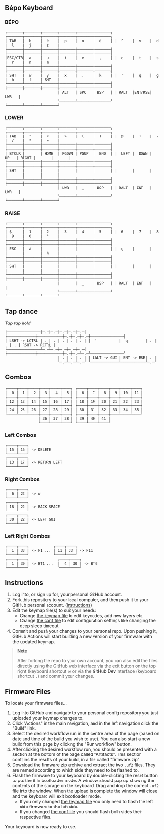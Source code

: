 ## Bépo Keyboard 

### BÉPO
```
╭───────┬───────┬───────┬───────┬───────┬───────╮ ╭───────┬───────┬───────┬───────┬───────┬───────╮
| TAB   |  b    |  é    |  p    |  o    |  è    | |  ^    |  v    |  d    |  l    |  j    |  z    |
├───────┼───────┼───────┼───────┼───────┼───────┤ ├───────┼───────┼───────┼───────┼───────┼───────┤
|ESC/CTR|  a    |  u    |  i    |  e    |  ,    | |  c    |  t    |  s    |  r    |  n    |  m    |
├───────┼───────┼───────┼───────┼───────┼───────┤ ├───────┼───────┼───────┼───────┼───────┼───────┤
| SHT   |  w    |  y    |  x    |  .    |  k    | |  '    |  q    |  g    |  h    |  f    | SHT   |
╰───────┴───────┴───────┼───────┼───────┼───────┤ ├───────┼───────┼───────┼───────┴───────┴───────╯
                        | ALT   | SPC   | BSP   | | RALT  |ENT/RSE| LWR   |
                        ╰───────┴───────┴───────╯ ╰───────┴───────┴───────╯
```

### LOWER
```
╭───────┬───────┬───────┬───────┬───────┬───────╮ ╭───────┬───────┬───────┬───────┬───────┬───────╮
| TAB   |  "    |  «    |  »    |  (    |  )    | |  @    |  +    |  -    |  /    |  *    |  =    |
├───────┼───────┼───────┼───────┼───────┼───────┤ ├───────┼───────┼───────┼───────┼───────┼───────┤
| BTCLR |       | HOME  | PGDWN | PGUP  |  END  | |  LEFT |  DOWN |  UP   | RIGHT |       |       |
├───────┼───────┼───────┼───────┼───────┼───────┤ ├───────┼───────┼───────┼───────┼───────┼───────┤
| SHT   |       |       |       |       |       | |       |       |       |       |       |       |
╰───────┴───────┴───────┼───────┼───────┼───────┤ ├───────┼───────┼───────┼───────┴───────┴───────╯
                        | LWR   |  _    | BSP   | | RALT  | ENT   | LWR   |
                        ╰───────┴───────┴───────╯ ╰───────┴───────┴───────╯
```
### RAISE
```
╭───────┬───────┬───────┬───────┬───────┬───────╮ ╭───────┬───────┬───────┬───────┬───────┬───────╮
| $     |  1    |  2    |  3    |  4    |  5    | |  6    |  7    |  8    |  9    |  0    |  °    |
├───────┼───────┼───────┼───────┼───────┼───────┤ ├───────┼───────┼───────┼───────┼───────┼───────┤
| ESC   |  à    |       |       |       |       | |  ç    |       |       |       |       |  %    |
├───────┼───────┼───────┼───────┼───────┼───────┤ ├───────┼───────┼───────┼───────┼───────┼───────┤
| SHT   |       |       |       |       |       | |       |       |       |       |       |       |
╰───────┴───────┴───────┼───────┼───────┼───────┤ ├───────┼───────┼───────┼───────┴───────┴───────╯
                        |       |  _    | BSP   | | RALT  | ENT   |       |
                        ╰───────┴───────┴───────╯ ╰───────┴───────┴───────╯
```

## Tap dance
*Tap tap hold*

```
├───────────────┼─.─┼─.─┼─.─┼─.─┼─.─┤ ├─────────────┼───────────┼─.─┼─.─┼─.─┼───────────────┤
| LSHT -> LCTRL | . | . | . | . | . | |  '          |  q        | . | . | . | RSHT -> RCTRL |
╰───────────────┴─.─┴─.─┼─.─┼─.─┼─.─┤ ├─────────────┼───────────┼─.─┼─.─┴─.─┴───────────────╯
                        | . | . | . | | LALT −> GUI | ENT -> RSE| . |
                        ╰─.─┴─.─┴─.─╯ ╰─────────────┴───────────┴─.─╯
```

## Combos

```
╭────┬────┬────┬────┬────┬────╮ ╭────┬────┬────┬────┬────┬────╮
|  0 |  1 |  2 |  3 |  4 |  5 | |  6 |  7 |  8 |  9 | 10 | 11 |
├────┼────┼────┼────┼────┼────┤ ├────┼────┼────┼────┼────┼────┤
| 12 | 13 | 14 | 15 | 16 | 17 | | 18 | 19 | 20 | 21 | 22 | 23 |
├────┼────┼────┼────┼────┼────┤ ├────┼────┼────┼────┼────┼────┤
| 24 | 25 | 26 | 27 | 28 | 29 | | 30 | 31 | 32 | 33 | 34 | 35 |
╰────┴────┴────┼────┼────┼────┤ ├────┼────┼────┼────┴────┴────╯
               | 36 | 37 | 38 | | 39 | 40 | 41 |
               ╰────┴────┴────╯ ╰────┴────┴────╯
```
### Left Combos
```
╭────┬────╮
| 15 | 16 | -> DELETE
╰────┴────╯
╭────┬────╮
| 13 | 17 | -> RETURN LEFT
╰────┴────╯
```
### Right Combos
```
╭────┬────╮
|  6 | 22 | -> w
╰────┴────╯
╭────┬────╮
| 18 | 22 | -> BACK SPACE
╰────┴────╯
╭────┬────╮
| 30 | 22 | -> LEFT GUI
╰────┴────╯
```
### Left Right Combos
```
╭────┬────╮           ╭────┬────╮
|  1 | 33 | -> F1 ... | 11 | 33 | -> F11
╰────┴────╯           ╰────┴────╯
╭────┬────╮             ╭────┬────╮
|  1 | 30 | -> BT1 ...  |  4 | 30 | -> BT4
╰────┴────╯             ╰────┴────╯

```
## Instructions

1. Log into, or sign up for, your personal GitHub account.
2. Fork this repository to your local computer, and then push it to your GitHub personal account. ([instructions](https://docs.github.com/en/get-started/quickstart/fork-a-repo))
3. Edit the keymap file(s) to suit your needs:
    - Change [the keymap file](/config/corneish_zen.keymap) to edit keycodes, add new layers etc.
    - Change [the conf file](/config/corneish_zen.conf) to edit configuration settings like changing the deep sleep timeout
4. Commit and push your changes to your personal repo. Upon pushing it, GitHub Actions will start building a new version of your firmware with the updated keymap.

> **Note**
> 
> After forking the repo to your own account, you can also edit the files directly using the GitHub web interface via the edit button on the top right (keyboard shortcut `e`) or via the [GitHub Dev](https://github.com/github/dev) interface (keyboard shortcut `.`) and commit your changes.

## Firmware Files

To locate your firmware files...

1. Log into GitHub and navigate to your personal config repository you just uploaded your keymap changes to.
2. Click "Actions" in the main navigation, and in the left navigation click the "Build" link.
3. Select the desired workflow run in the centre area of the page (based on date and time of the build you wish to use). You can also start a new build from this page by clicking the "Run workflow" button.
4. After clicking the desired workflow run, you should be presented with a section at the bottom of the page called "Artifacts". This section contains the results of your build, in a file called "firmware.zip"
5. Download the firmware zip archive and extract the two `.uf2` files. They are named according to which side they need to be flashed to.
6. Flash the firmware to your keyboard by double-clicking the reset button to put the it in bootloader mode. A window should pop up showing the contents of the storage on the keyboard. Drag and drop the correct `.uf2` file into the window. When the upload is complete the window will close and the keyboard will exit bootloader mode.
    - If you only changed [the keymap file](/config/corneish_zen.keymap) you only need to flash the left side firmware to the left side.
    - If you changed [the conf file](/config/corneish_zen.conf) you should flash both sides their respective files.

Your keyboard is now ready to use.
